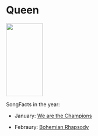 # Queen

<img src="https://a.wattpad.com/cover/13537099-256-k647026.jpg" height="200" width="100" />

SongFacts in the year:

- January: [We are the Champions](../song/jan/we_are_the_champions.md)

- Febraury: [Bohemian Rhapsody](../song/feb/bohemian_rhapsody.md)